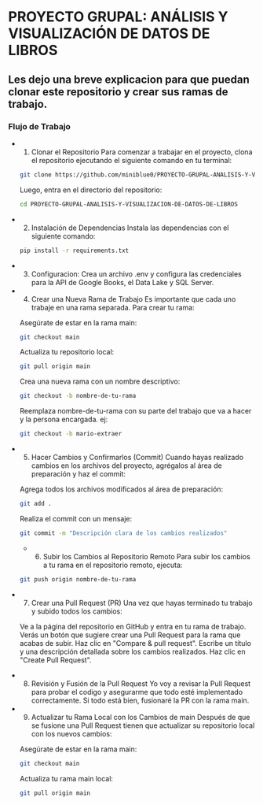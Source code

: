 # PROYECTO GRUPAL: ANÁLISIS Y VISUALIZACIÓN DE DATOS DE LIBROS
## Les dejo una breve explicacion para que puedan clonar este repositorio y crear sus ramas de trabajo.

### Flujo de Trabajo

- 1. Clonar el Repositorio
    Para comenzar a trabajar en el proyecto, clona el repositorio ejecutando el siguiente comando en tu terminal: 
    ```bash
    git clone https://github.com/miniblue0/PROYECTO-GRUPAL-ANALISIS-Y-VISUALIZACION-DE-DATOS-DE-LIBROS.git
    ```
    Luego, entra en el directorio del repositorio:
    ```bash
    cd PROYECTO-GRUPAL-ANALISIS-Y-VISUALIZACION-DE-DATOS-DE-LIBROS
    ```

- 2. Instalación de Dependencias
    Instala las dependencias con el siguiente comando:
    
    ```bash
    pip install -r requirements.txt
    ```

- 3. Configuracion:
     Crea un archivo .env y configura las credenciales para la API de Google Books, el Data Lake y SQL Server.
     
- 4. Crear una Nueva Rama de Trabajo
    Es importante que cada uno trabaje en una rama separada. Para crear tu rama:
    
    Asegúrate de estar en la rama main:
    ```bash
    git checkout main
    ```
    Actualiza tu repositorio local:
    ```bash
    git pull origin main
    ```
    Crea una nueva rama con un nombre descriptivo:
    ```bash
    git checkout -b nombre-de-tu-rama
    ```
    Reemplaza nombre-de-tu-rama con su parte del trabajo que va a hacer y la persona encargada. ej: 
    ```bash
    git checkout -b mario-extraer
    ```
- 5. Hacer Cambios y Confirmarlos (Commit)
    Cuando hayas realizado cambios en los archivos del proyecto, agrégalos al área de preparación y haz el commit:
    
    Agrega todos los archivos modificados al área de preparación:
    ```bash
    git add .
    ```
    Realiza el commit con un mensaje:
    ```bash
    git commit -m "Descripción clara de los cambios realizados"
    ```
    - 6. Subir los Cambios al Repositorio Remoto
    Para subir los cambios a tu rama en el repositorio remoto, ejecuta:
    ```bash
    git push origin nombre-de-tu-rama
    ```

- 7. Crear una Pull Request (PR)
    Una vez que hayas terminado tu trabajo y subido todos los cambios:
    
    Ve a la página del repositorio en GitHub y entra en tu rama de trabajo.
    Verás un botón que sugiere crear una Pull Request para la rama que acabas de subir. Haz clic en "Compare & pull request".
    Escribe un título y una descripción detallada sobre los cambios realizados.
    Haz clic en "Create Pull Request".

- 8. Revisión y Fusión de la Pull Request
    Yo voy a revisar la Pull Request para probar el codigo y asegurarme que todo esté implementado correctamente.
    Si todo está bien, fusionaré la PR con la rama main.

- 9. Actualizar tu Rama Local con los Cambios de main
    Después de que se fusione una Pull Request tienen que actualizar su repositorio local con los nuevos cambios:
    
    Asegúrate de estar en la rama main:
    ```bash
    git checkout main
    ```
    Actualiza tu rama main local:
    ```bash
    git pull origin main
    ```
